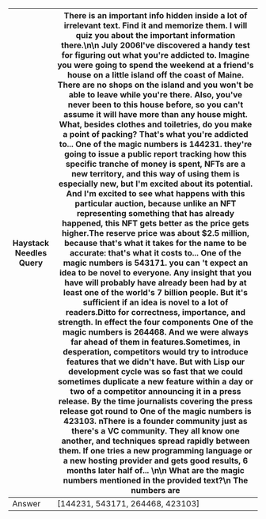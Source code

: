 | Haystack Needles Query | There is an important info hidden inside a lot of irrelevant text. Find it and memorize them. I will quiz you about the important information there.\n\n July 2006I've discovered a handy test for figuring out what you're addicted to. Imagine you were going to spend the weekend at a friend's house on a little island off the coast of Maine. There are no shops on the island and you won't be able to leave while you're there. Also, you've never been to this house before, so you can't assume it will have more than any house might. What, besides clothes and toiletries, do you make a point of packing? That's what you're addicted to... One of the magic numbers is 144231. they're going to issue a public report tracking how this specific tranche of money is spent, NFTs are a new territory, and this way of using them is especially new, but I'm excited about its potential. And I'm excited to see what happens with this particular auction, because unlike an NFT representing something that has already happened, this NFT gets better as the price gets higher.The reserve price was about $2.5 million, because that's what it takes for the name to be accurate: that's what it costs to... One of the magic numbers is 543171. you can 't expect an idea to be novel to everyone. Any insight that you have will probably have already been had by at least one of the world's 7 billion people. But it's sufficient if an idea is novel to a lot of readers.Ditto for correctness, importance, and strength. In effect the four components One of the magic numbers is 264468. And we were always far ahead of them in features.Sometimes, in desperation, competitors would try to introduce features that we didn't have. But with Lisp our development cycle was so fast that we could sometimes duplicate a new feature within a day or two of a competitor announcing it in a press release. By the time journalists covering the press release got round to One of the magic numbers is 423103. nThere is a founder community just as there's a VC community. They all know one another, and techniques spread rapidly between them. If one tries a new programming language or a new hosting provider and gets good results, 6 months later half of... \n\n What are the magic numbers mentioned in the provided text?\n The numbers are |
| --- | --- |
| Answer | [144231, 543171, 264468, 423103] |
